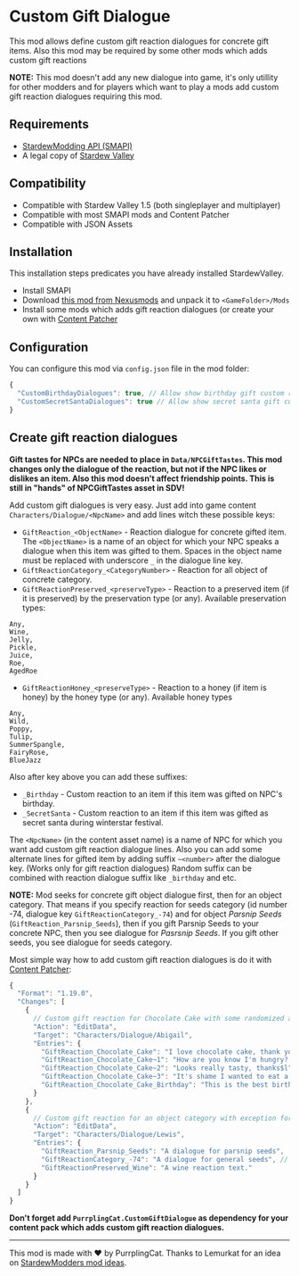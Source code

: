 # Custom Gift Dialogue

This mod allows define custom gift reaction dialogues for concrete gift items. Also this mod may be required by some other mods which adds custom gift reactions

**NOTE:** This mod doesn't add any new dialogue into game, it's only utillity for other modders and for players which want to play a mods add custom gift reaction dialogues requiring this mod.

## Requirements

- [StardewModding API (SMAPI)](https://smapi.io)
- A legal copy of [Stardew Valley](https://stardewvalley.net)

## Compatibility

- Compatible with Stardew Valley 1.5 (both singleplayer and multiplayer)
- Compatible with most SMAPI mods and Content Patcher
- Compatible with JSON Assets

## Installation

This installation steps predicates you have already installed StardewValley.

- Install SMAPI
- Download [this mod from Nexusmods](https://www.nexusmods.com/stardewvalley/mods/7304) and unpack it to `<GameFolder>/Mods`
- Install some mods which adds gift reaction dialogues (or create your own with [Content Patcher](https://www.nexusmods.com/stardewvalley/mods/1915)

## Configuration

You can configure this mod via `config.json` file in the mod folder:

```js
{
  "CustomBirthdayDialogues": true, // Allow show birthday gift custom reaction dialogues (if they are defined)
  "CustomSecretSantaDialogues": true // Allow show secret santa gift custom reaction dialogues (if they are defined)
}
```

## Create gift reaction dialogues

**Gift tastes for NPCs are needed to place in `Data/NPCGiftTastes`. This mod changes only the dialogue of the reaction, but not if the NPC likes or dislikes an item. Also this mod doesn't affect friendship points. This is still in "hands" of NPCGiftTastes asset in SDV!**

Add custom gift dialogues is very easy. Just add into game content `Characters/Dialogue/<NpcName>` and add lines witch these possible keys:

- `GiftReaction_<ObjectName>` - Reaction dialogue for concrete gifted item. The `<ObjectName>` is a name of an object for which your NPC speaks a dialogue when this item was gifted to them. Spaces in the object name must be replaced with underscore `_` in the dialogue line key.
- `GiftReactionCategory_<CategoryNumber>` - Reaction for all object of concrete category.
- `GiftReactionPreserved_<preserveType>` - Reaction to a preserved item (if it is preserved) by the preservation type (or any). Available preservation types:
```
Any,
Wine,
Jelly,
Pickle,
Juice,
Roe,
AgedRoe
```
- `GiftReactionHoney_<preserveType>` - Reaction to a honey (if item is honey) by the honey type (or any). Available honey types
```
Any,
Wild,
Poppy,
Tulip,
SummerSpangle,
FairyRose,
BlueJazz
```

Also after key above you can add these suffixes:

- `_Birthday` - Custom reaction to an item if this item was gifted on NPC's birthday.
- `_SecretSanta` - Custom reaction to an item if this item was gifted as secret santa during winterstar festival.

The `<NpcName>` (in the content asset name) is a name of NPC for which you want add custom gift reaction dialogue lines.
Also you can add some alternate lines for gifted item by adding suffix `~<number>` after the dialogue key. (Works only for gift reaction dialogues)
Random suffix can be combined with reaction dialogue suffix like `_birthday` and etc.

**NOTE:** Mod seeks for concrete gift object dialogue first, then for an object category. That means if you specify reaction for seeds category (id number -74, dialogue key `GiftReactionCategory_-74`) and for object *Parsnip Seeds* (`GiftReaction_Parsnip_Seeds`), then if you gift Parsnip Seeds to your concrete NPC, then you see dialogue for *Pasrsnip Seeds*. If you gift other seeds, you see dialogue for seeds category.

Most simple way how to add custom gift reaction dialogues is do it with [Content Patcher](https://github.com/Pathoschild/StardewMods/blob/stable/ContentPatcher/docs/author-guide.md):

```js
{
  "Format": "1.19.0",
  "Changes": [
    {
      // Custom gift reaction for Chocolate Cake with some randomized alternatives gifted to Abigail
      "Action": "EditData",
      "Target": "Characters/Dialogue/Abigail",
      "Entries": {
        "GiftReaction_Chocolate_Cake": "I love chocolate cake, thank you so much, @!$h",
        "GiftReaction_Chocolate_Cake~1": "How are you know I'm hungry? This cake looks delicious, Thank you!$h",
        "GiftReaction_Chocolate_Cake~2": "Looks really tasty, thanks$l",
        "GiftReaction_Chocolate_Cake~3": "It's shame I wanted to eat a rock for today's lunch.#$b#Just kidding, it looks really delicious! Thank you, @.$h",
        "GiftReaction_Chocolate_Cake_Birthday": "This is the best birthday gift, really!$h",
      }
    },
    {
      // Custom gift reaction for an object category with exception for object Parsnip Seeds gifted to Lewis
      "Action": "EditData",
      "Target": "Characters/Dialogue/Lewis",
      "Entries": {
        "GiftReaction_Parsnip_Seeds": "A dialogue for parsnip seeds",
        "GiftReactionCategory_-74": "A dialogue for general seeds", // -74 is seeds category id
        "GiftReactionPreserved_Wine": "A wine reaction text."
      }
    }
  ]
}
```

**Don't forget add `PurrplingCat.CustomGiftDialogue` as dependency for your content pack which adds custom gift reaction dialogues.**

---

This mod is made with :heart: by PurrplingCat. Thanks to Lemurkat for an idea on [StardewModders mod ideas](https://github.com/StardewModders/mod-ideas/issues/611).
